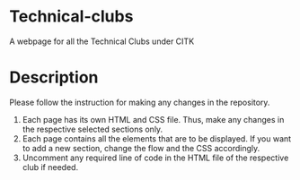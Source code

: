 Technical-clubs
==========

A webpage for all the Technical Clubs under CITK

Description
===========
Please follow the instruction for making any changes in the repository.

1. Each page has its own HTML and CSS file. Thus, make any changes in the respective selected sections only.
2. Each page contains all the elements that are to be displayed. If you want to add a new section, change the flow and the CSS accordingly.
3. Uncomment any required line of code in the HTML file of the respective club if needed.
